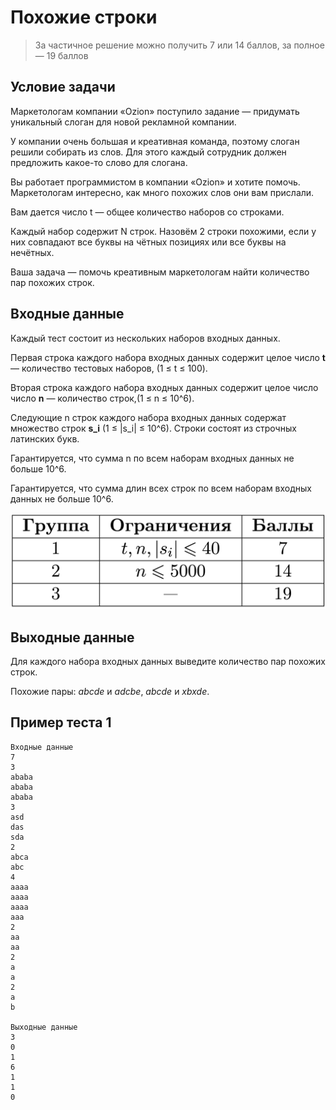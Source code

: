 ﻿# Похожие строки
> За частичное решение можно получить 7 или 14 баллов, за полное — 19 баллов

## Условие задачи
Маркетологам компании «Ozion» поступило задание — придумать уникальный слоган для новой рекламной компании.

У компании очень большая и креативная команда, поэтому слоган решили собирать из слов.
Для этого каждый сотрудник должен предложить какое-то слово для слогана.

Вы работает программистом в компании «Ozion» и хотите помочь.
Маркетологам интересно, как много похожих слов они вам прислали.

Вам дается число t — общее количество наборов со строками.
  
Каждый набор содержит N строк. Назовём 2 строки похожими,
если у них совпадают все буквы на чётных позициях или все буквы на нечётных.

Ваша задача — помочь креативным маркетологам найти количество пар похожих строк.

## Входные данные
Каждый тест состоит из нескольких наборов входных данных.

Первая строка каждого набора входных данных содержит
целое число **t** — количество тестовых наборов, (1 ≤ t ≤ 100).

Вторая строка каждого набора входных данных содержит целое
число число **n** — количество строк,(1 ≤ n ≤ 10\^6).

Следующие n строк каждого набора входных данных содержат
множество строк **s\_i** (1 ≤ |s\_i| ≤ 10\^6).
Строки состоят из строчных латинских букв.

Гарантируется, что сумма n по всем наборам входных данных не больше 10\^6.

Гарантируется, что сумма длин всех строк по всем наборам входных данных не больше 10\^6.

![even-strings-tests-groups](./even-strings-tests-groups.png)

## Выходные данные
Для каждого набора входных данных выведите количество пар похожих строк.

Похожие пары: *abcde* и *adcbe*, *abcde* и *xbxde*.

## Пример теста 1
```plaintext
Входные данные
7
3
ababa
ababa
ababa
3
asd
das
sda
2
abca
abc
4
aaaa
aaaa
aaaa
aaa
2
aa
aa
2
a
a
2
a
b

Выходные данные
3
0
1
6
1
1
0
```
